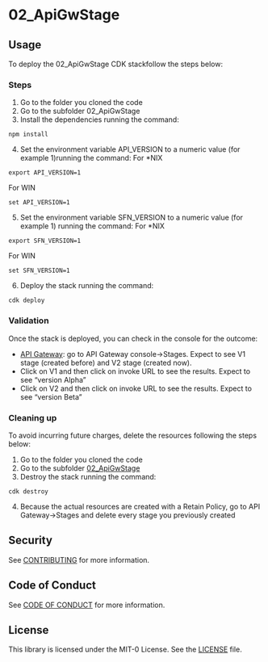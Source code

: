 # 02_ApiGwStage

## Usage

To deploy the 02_ApiGwStage CDK stackfollow the steps below:

### Steps
1.	Go to the folder you cloned the code
2.	Go to the subfolder 02_ApiGwStage
3.	Install the dependencies running the command:
```
npm install
```
4.	Set the environment variable API_VERSION to a numeric value (for example 1)running the command:
For *NIX
```
export API_VERSION=1
```
For WIN
```
set API_VERSION=1
```
5.	Set the environment variable SFN_VERSION to a numeric value (for example 1) running the command:
For *NIX
```
export SFN_VERSION=1
```
For WIN
```
set SFN_VERSION=1
```
6.	Deploy the stack running the command:
```
cdk deploy
```

### Validation

Once the stack is deployed, you can check in the console for the outcome:
- [API Gateway](https://console.aws.amazon.com/apigateway): go to API Gateway console->Stages. Expect to see V1 stage (created before) and V2 stage (created now).
- Click on V1 and then click on invoke URL to see the results. Expect to see “version Alpha”
- Click on V2 and then click on invoke URL to see the results. Expect to see “version Beta”

### Cleaning up

To avoid incurring future charges, delete the resources following the steps below:
1.	Go to the folder you cloned the code
2.	Go to the subfolder [02_ApiGwStage](./02_ApiGwStage)
3.	Destroy the stack running the command:
```
cdk destroy 
```
4. Because the actual resources are created with a Retain  Policy, go to API Gateway->Stages and delete every stage you previously created

## Security

See [CONTRIBUTING](./CONTRIBUTING.md#security-issue-notifications) for more information.

## Code of Conduct

See [CODE OF CONDUCT](./CODE_OF_CONDUCT.md) for more information.

## License

This library is licensed under the MIT-0 License. See the [LICENSE](./LICENSE) file.